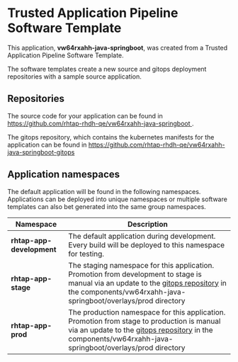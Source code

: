 # Trusted Application Pipeline Software Template

This application, **vw64rxahh-java-springboot**, was created from a Trusted Application Pipeline Software Template.

The software templates create a new source and gitops deployment repositories with a sample source application. 

## Repositories

The source code for your application can be found in [https://github.com/rhtap-rhdh-qe/vw64rxahh-java-springboot ](https://github.com/rhtap-rhdh-qe/vw64rxahh-java-springboot ).
 
The gitops repository, which contains the kubernetes manifests for the application can be found in 
[https://github.com/rhtap-rhdh-qe/vw64rxahh-java-springboot-gitops ](https://github.com/rhtap-rhdh-qe/vw64rxahh-java-springboot-gitops ) 

## Application namespaces 

The default application will be found in the following namespaces. Applications can be deployed into unique namespaces or multiple software templates can also bet generated into the same group namespaces.  

|  Namespace   |  Description   |  
| -------- | -------- |   
| **rhtap-app-development** | The default application during development. Every build will be deployed to this namespace for testing. | 
| **rhtap-app-stage** | The staging namespace for this application. Promotion from development to stage is manual via an update to the [gitops repository](https://github.com/rhtap-rhdh-qe/vw64rxahh-java-springboot-gitops ) in the components/vw64rxahh-java-springboot/overlays/prod directory |  
| **rhtap-app-prod** | The production namespace for this application. Promotion from stage to production is manual via an update to the [gitops repository](https://github.com/rhtap-rhdh-qe/vw64rxahh-java-springboot-gitops ) in the components/vw64rxahh-java-springboot/overlays/prod directory | 
